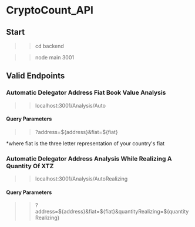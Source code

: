 # CryptoCount_API

## Start

>> cd backend

>> node main 3001

## Valid Endpoints

### Automatic Delegator Address Fiat Book Value Analysis 

>> localhost:3001/Analysis/Auto

#### Query Parameters

>>?address=${address}&fiat=${fiat}

*where fiat is the three letter representation of your country's fiat

### Automatic Delegator Address Analysis While Realizing A Quantity Of XTZ 

>> localhost:3001/Analysis/AutoRealizing

#### Query Parameters

>>?address=${address}&fiat=${fiat}&quantityRealizing=${quantityRealizing}







